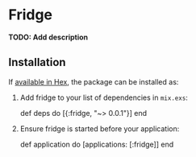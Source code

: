 # Fridge

**TODO: Add description**

## Installation

If [available in Hex](https://hex.pm/docs/publish), the package can be installed as:

  1. Add fridge to your list of dependencies in `mix.exs`:

        def deps do
          [{:fridge, "~> 0.0.1"}]
        end

  2. Ensure fridge is started before your application:

        def application do
          [applications: [:fridge]]
        end
